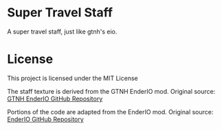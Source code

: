 # Super Travel Staff
 A super travel staff, just like gtnh's eio.

# License
 This project is licensed under the MIT License

 The staff texture is derived from the GTNH EnderIO mod. Original source: [GTNH EnderIO GitHub Repository](https://github.com/GTNewHorizons/EnderIO)

 Portions of the code are adapted from the EnderIO mod. Original source: [EnderIO GitHub Repository](https://github.com/Team-EnderIO/EnderIO)
